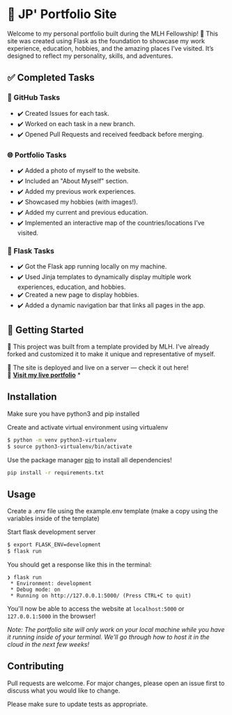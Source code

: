 # 🚀 JP' Portfolio Site

Welcome to my personal portfolio built during the MLH Fellowship! 🌟 This site was created using Flask as the foundation to showcase my work experience, education, hobbies, and the amazing places I’ve visited. It’s designed to reflect my personality, skills, and adventures.

## ✅ Completed Tasks

### 📌 GitHub Tasks
- ✔️ Created Issues for each task.
- ✔️ Worked on each task in a new branch.
- ✔️ Opened Pull Requests and received feedback before merging.

### 🌐 Portfolio Tasks
- ✔️ Added a photo of myself to the website.
- ✔️ Included an "About Myself" section.
- ✔️ Added my previous work experiences.
- ✔️ Showcased my hobbies (with images!).
- ✔️ Added my current and previous education.
- ✔️ Implemented an interactive map of the countries/locations I’ve visited.

### 🐍 Flask Tasks
- ✔️ Got the Flask app running locally on my machine.
- ✔️ Used Jinja templates to dynamically display multiple work experiences, education, and hobbies.
- ✔️ Created a new page to display hobbies.
- ✔️ Added a dynamic navigation bar that links all pages in the app.

## 🚦 Getting Started

🔹 This project was built from a template provided by MLH. I’ve already forked and customized it to make it unique and representative of myself.

🔹 The site is deployed and live on a server — check it out here!  
🔗 **[Visit my live portfolio](http://your-deployed-url.com)** *
## Installation

Make sure you have python3 and pip installed

Create and activate virtual environment using virtualenv
```bash
$ python -m venv python3-virtualenv
$ source python3-virtualenv/bin/activate
```

Use the package manager [pip](https://pip.pypa.io/en/stable/) to install all dependencies!

```bash
pip install -r requirements.txt
```

## Usage

Create a .env file using the example.env template (make a copy using the variables inside of the template)

Start flask development server
```bash
$ export FLASK_ENV=development
$ flask run
```

You should get a response like this in the terminal:
```
❯ flask run
 * Environment: development
 * Debug mode: on
 * Running on http://127.0.0.1:5000/ (Press CTRL+C to quit)
```

You'll now be able to access the website at `localhost:5000` or `127.0.0.1:5000` in the browser! 

*Note: The portfolio site will only work on your local machine while you have it running inside of your terminal. We'll go through how to host it in the cloud in the next few weeks!* 

## Contributing

Pull requests are welcome. For major changes, please open an issue first to discuss what you would like to change.

Please make sure to update tests as appropriate.
